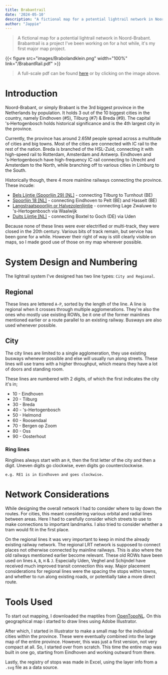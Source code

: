 ```yaml
---
title: Brabantrail 
date: '2024-05-10'
description: "A fictional map for a potential lightrail network in Noord-Brabant."
author: "Jappie"
---
```

> A fictional map for a potential lightrail network in Noord-Brabant. <br>
> Brabantrail is a project I've been working on for a hot while, it's my first major map project.

{{< figure src="images/Brabolandklein.png" width="100%" link="/BrabantRail.pdf" >}}
> A full-scale pdf can be found [here](/BrabantRail.pdf) or by clicking on the image above.

# Introduction

Noord-Brabant, or simply Brabant is the 3rd biggest province in the Netherlands by population. 
It holds 3 out of the 10 biggest cities in the country, namely Eindhoven (#5), Tilburg (#7) & Breda (#9).
The capital 's‑Hertogenbosch holds historical significance and is the 4th largest city in the province.

Currently, the province has around 2.65M people spread across a multitude of cities and big towns. 
Most of the cities are connected with IC rail to the rest of the nation.
Breda is branched of the HSL-Zuid, connecting it with high-speed rail to Rotterdam, Amsterdam and Antwerp.
Eindhoven and 's‑Hertogenbosch have high-frequency IC rail connecting to Utrecht and Amsterdam to the North, while branching off to various cities in Limburg to the South.

Historically though, there 4 more mainline railways connecting the province. These incude:
- [Bels Lijntje (Spoorlijn 29) [NL]](https://nl.wikipedia.org/wiki/Spoorlijn_29_Aarschot_-_Tilburg) - connecting Tilburg to Turnhout (BE)
- [Spoorlijn 18 [NL]](https://nl.wikipedia.org/wiki/Spoorlijn_18_Winterslag_-_Eindhoven) - connecting Eindhoven to Pelt (BE) and Hasselt (BE)
- [Langstraatspoorlijn or Halvezolenlijntje](https://en.wikipedia.org/wiki/Lage_Zwaluwe-'s-Hertogenbosch_railway) - connecting Lage Zwaluwe to 's-Hertogenbosch via Waalwijk
- [Duits Lijntje [NL]](https://nl.wikipedia.org/wiki/Spoorlijn_Boxtel_-_Wesel) - connecting Boxtel to Goch (DE) via Uden
  
Because none of these lines were ever electrified or multi-track, they were closed in the 20th century. Various bits of track remain, but service has been gone for a while.
However their right of way is still clearly visible on maps, so I made good use of those on my map wherever possible.

# System Design and Numbering

The lightrail system I've designed has two line types: `City and Regional`.
## Regional
These lines are lettered `A-P`, sorted by the length of the line. 
A line is regional when it crosses through multiple agglomerations. 
They're also the ones who mostly use existing ROWs, be it one of the former mainlines mentioned earlier or a route parallel to an existing railway. 
Busways are also used whenever possible.

## City
 
The city lines are limited to a single agglomeration, they use existing busways whenever possible and else will usually run along streets. These lines will use trams with a higher throughput, which means they have a lot of doors and standing room.

These lines are numbered with 2 digits, of which the first indicates the city it's in;

  - 10 - Eindhoven
  - 20 - Tilburg
  - 30 - Breda
  - 40 - 's-Hertogenbosch
  - 50 - Helmond
  - 60 - Roosendaal
  - 70 - Bergen op Zoom
  - 80 - Oss
  - 90 - Oosterhout


### Ring lines
Ringlines always start with an `R`, then the first letter of the city and then a digit.
Uneven digits go clockwise, even digits go counterclockwise.

`e.g. RE1 is in Eindhoven and goes clockwise.`

# Network Considerations

While designing the overall network I had to consider where to lay down the routes.
For cities, this meant considering various orbital and radial lines between areas. Here I had to carefully consider which streets to use to make connections to important landmarks. I also tried to consider whether a tram would fit in the first place. 

On the regional lines it was very important to keep in mind the already existing railway network. The regional LRT network is supposed to connect places not otherwise connected by mainline railways. 
This is also where the old railways mentioned earlier become relevant. These old ROWs have been used on lines `A`, `B`, `H` & `J`. 
Especially Uden, Veghel and Schijndel have received much improved transit connection this way.
Major placement considerations for regional lines were the spacing the stops within towns, and whether to run along existing roads, or potentially take a more direct route.

# Tools Used

To start out mapping, I downloaded the maptiles from [OpenTopoNL](https://www.imergis.nl/htm/opensimpletopo3200.htm). On this geographical map i started to draw lines using Adobe Illustrator.

After which, I started in Illustrator to make a small map for the individual cities within the province. These were eventually combined into the large map of the entire province. However, this was just a first version, not very compact at all. So, I started over from scratch. This time the entire map was built in one go, starting from Eindhoven and working outward from there.

Lastly, the registry of stops was made in Excel, using the layer info from a `.svg` file as a data source.